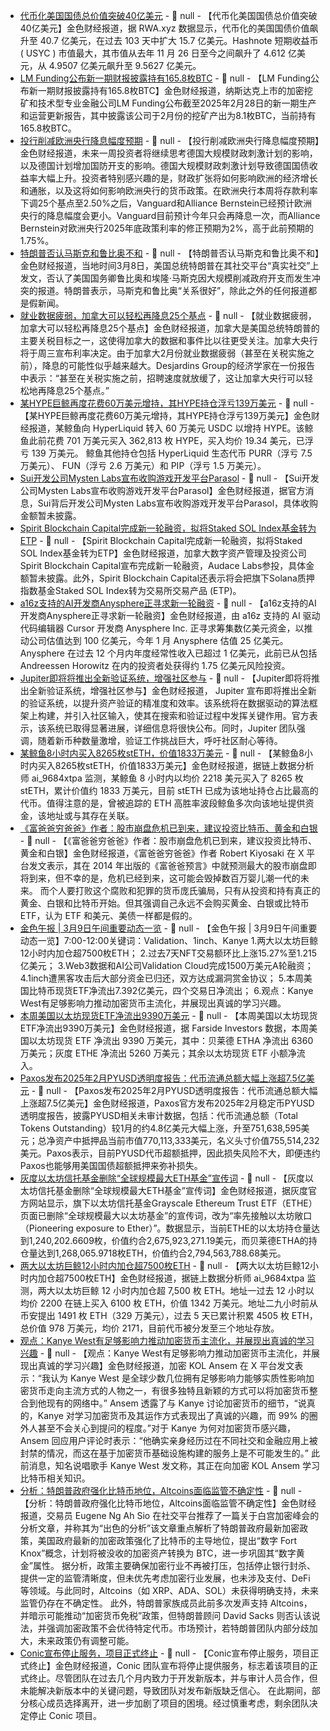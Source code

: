 - [代币化美国国债总价值突破40亿美元](https://news.bitcoin.com/tokenized-us-treasuries-shatter-4b-mark-as-institutional-demand-soars/) - 📰 null - 【代币化美国国债总价值突破40亿美元】金色财经报道，据 RWA.xyz 数据显示，代币化的美国国债价值飙升至 40.7 亿美元，在过去 103 天中扩大 15.7 亿美元。Hashnote 短期收益币 ( USYC ) 市值最大，其市值从去年 11 月 26 日至今之间飙升了 4.612 亿美元，从 4.9507 亿美元飙升至 9.5627 亿美元。
- [LM Funding公布新一期财报披露持有165.8枚BTC](https://www.globenewswire.com/news-release/2025/03/06/3038120/0/en/LM-Funding-America-Announces-February-2025-Production-and-Operational-Update.html) - 📰 null - 【LM Funding公布新一期财报披露持有165.8枚BTC】金色财经报道，纳斯达克上市的加密挖矿和技术型专业金融公司LM Funding公布截至2025年2月28日的新一期生产和运营更新报告，其中披露该公司于2月份的挖矿产出为8.1枚BTC，当前持有165.8枚BTC。
- [投行削减欧洲央行降息幅度预期](https://flash.jin10.com/detail/20250309122014693800) - 📰 null - 【投行削减欧洲央行降息幅度预期】金色财经报道，未来一周投资者将继续思考德国大规模财政刺激计划的影响，以及德国计划增加国防开支的影响。德国大规模财政刺激计划导致德国国债收益率大幅上升。投资者特别感兴趣的是，财政扩张将如何影响欧洲的经济增长和通胀，以及这将如何影响欧洲央行的货币政策。在欧洲央行本周将存款利率下调25个基点至2.50%之后，Vanguard和Alliance Bernstein已经预计欧洲央行的降息幅度会更小。Vanguard目前预计今年只会再降息一次，而Alliance Bernstein对欧洲央行2025年底政策利率的修正预期为2%，高于此前预期的1.75%。
- [特朗普否认马斯克和鲁比奥不和](https://flash.jin10.com/detail/20250309080755150800) - 📰 null - 【特朗普否认马斯克和鲁比奥不和】金色财经报道，当地时间3月8日，美国总统特朗普在其社交平台“真实社交”上发文，否认了美国国务卿鲁比奥和埃隆·马斯克因大规模削减政府开支而发生冲突的报道。特朗普表示，马斯克和鲁比奥“关系很好”，除此之外的任何报道都是假新闻。
- [就业数据疲弱，加拿大可以轻松再降息25个基点](https://flash.jin10.com/detail/20250309122843124800) - 📰 null - 【就业数据疲弱，加拿大可以轻松再降息25个基点】金色财经报道，加拿大是美国总统特朗普的主要关税目标之一，这使得加拿大的数据和事件比以往更受关注。加拿大央行将于周三宣布利率决定。由于加拿大2月份就业数据疲弱（甚至在关税实施之前），降息的可能性似乎越来越大。Desjardins Group的经济学家在一份报告中表示：“甚至在关税实施之前，招聘速度就放缓了，这让加拿大央行可以轻松地再降息25个基点。”
- [某HYPE巨鲸再度花费60万美元增持，其HYPE持仓浮亏139万美元](https://x.com/OnchainLens/status/1898594668751036810) - 📰 null - 【某HYPE巨鲸再度花费60万美元增持，其HYPE持仓浮亏139万美元】金色财经报道，某鲸鱼向 HyperLiquid 转入 60 万美元 USDC 以增持 HYPE。该鲸鱼此前花费 701 万美元买入 362,813 枚 HYPE，买入均价 19.34 美元，已浮亏 139 万美元。 
鲸鱼其他持仓包括 HyperLiquid 生态代币 PURR（浮亏 7.5 万美元）、 FUN（浮亏 2.6 万美元）和 PIP（浮亏 1.5 万美元）。
- [Sui开发公司Mysten Labs宣布收购游戏开发平台Parasol](https://www.mystenlabs.com/blog/mysten-labs-acquires-web3-gaming-infrastructure-startup-parasol) - 📰 null - 【Sui开发公司Mysten Labs宣布收购游戏开发平台Parasol】金色财经报道，据官方消息，Sui背后开发公司Mysten Labs宣布收购游戏开发平台Parasol，具体收购金额暂未披露。
- [Spirit Blockchain Capital完成新一轮融资，拟将Staked SOL Index基金转为ETP](https://www.globenewswire.com/news-release/2025/03/07/3038962/0/en/Spirit-Blockchain-Capital-and-Astralane-Unveil-Strategic-Partnership-to-Launch-Staked-SOL-Index-Expanding-Multi-Chain-Treasury-Management-Solutions.html) - 📰 null - 【Spirit Blockchain Capital完成新一轮融资，拟将Staked SOL Index基金转为ETP】金色财经报道，加拿大数字资产管理及投资公司Spirit Blockchain Capital宣布完成新一轮融资，Audace Labs参投，具体金额暂未披露。此外，Spirit Blockchain Capital还表示将会把旗下Solana质押指数基金Staked SOL Index转为交易所交易产品 (ETP)。
- [a16z支持的AI开发商Anysphere正寻求新一轮融资](https://www.techinasia.com/news/a16z-backed-ai-developer-firm-in-talks-for-10b-valuation) - 📰 null - 【a16z支持的AI开发商Anysphere正寻求新一轮融资】金色财经报道，由 a16z 支持的 AI 驱动代码编辑器 Cursor 开发商 Anysphere Inc. 正寻求筹集数亿美元资金，以推动公司估值达到 100 亿美元，今年 1 月 Anysphere 估值 25 亿美元。Anysphere 在过去 12 个月内年度经常性收入已超过 1 亿美元，此前已从包括 Andreessen Horowitz 在内的投资者处获得约 1.75 亿美元风险投资。
- [Jupiter即将将推出全新验证系统，增强社区参与](https://x.com/JupiterExchange/status/1898580987183013987) - 📰 null - 【Jupiter即将将推出全新验证系统，增强社区参与】金色财经报道， Jupiter 宣布即将推出全新的验证系统，以提升资产验证的精准度和效率。该系统将在数据驱动的算法框架上构建，并引入社区输入，使其在搜索和验证过程中发挥关键作用。官方表示，该系统已取得显著进展，详细信息将很快公布。同时，Jupiter 团队强调，随着新币种数量激增，验证工作挑战巨大，呼吁社区耐心等待。
- [某鲸鱼8小时内买入8265枚stETH，价值1833万美元](https://x.com/ai_9684xtpa/status/1898579694607564920) - 📰 null - 【某鲸鱼8小时内买入8265枚stETH，价值1833万美元】金色财经报道，据链上数据分析师 ai_9684xtpa 监测，某鲸鱼 8 小时内以均价 2218 美元买入了 8265 枚 stETH，累计价值约 1833 万美元，目前 stETH 已成为该地址持仓占比最高的代币。值得注意的是，曾被追踪的 ETH 高胜率波段鲸鱼多次向该地址提供资金，该地址或与其存在关联。
- [《富爸爸穷爸爸》作者：股市崩盘危机已到来，建议投资比特币、黄金和白银](https://x.com/theRealKiyosaki/status/1898587119263879202) - 📰 null - 【《富爸爸穷爸爸》作者：股市崩盘危机已到来，建议投资比特币、黄金和白银】金色财经报道，《富爸爸穷爸爸》作者 Robert Kiyosaki 在 X 平台发文表示，其在 2014 年出版的《富爸爸预言》中就预测最大的股市崩盘即将到来，但不幸的是，危机已经到来，这可能会毁掉数百万婴儿潮一代的未来。 
而个人要打败这个腐败和犯罪的货币庞氏骗局，只有从投资和持有真正的黄金、白银和比特币开始。但其强调自己永远不会购买黄金、白银或比特币 ETF，认为 ETF 和美元、美债一样都是假的。
- [金色午报 | 3月9日午间重要动态一览]() - 📰 null - 【金色午报 | 3月9日午间重要动态一览】7:00-12:00关键词：Validation、1inch、Kanye 
1.两大以太坊巨鲸12小时内加仓超7500枚ETH； 
2.过去7天NFT交易额环比上涨15.27%至1.215亿美元； 
3.Web3数据和AI公司Validation Cloud完成1500万美元A轮融资； 
4.1inch遭黑客攻击后大部分资金已归还，双方达成漏洞赏金协议； 
5.本周美国比特币现货ETF净流出7.392亿美元，四个交易日净流出； 
6.观点：Kanye West有足够影响力推动加密货币主流化，并展现出真诚的学习兴趣。
- [本周美国以太坊现货ETF净流出9390万美元](https://farside.co.uk/eth/) - 📰 null - 【本周美国以太坊现货ETF净流出9390万美元】金色财经报道，据 Farside Investors 数据，本周美国以太坊现货 ETF 净流出 9390 万美元，其中：贝莱德 ETHA 净流出 6360 万美元；灰度 ETHE 净流出 5260 万美元；其余以太坊现货 ETF 小额净流入。
- [Paxos发布2025年2月PYUSD透明度报告：代币流通总额大幅上涨超7.5亿美元](https://www.paxos.com/pyusd-transparency) - 📰 null - 【Paxos发布2025年2月PYUSD透明度报告：代币流通总额大幅上涨超7.5亿美元】金色财经报道，Paxos官方发布2025年2月稳定币PYUSD透明度报告，披露PYUSD相关未审计数据，包括：代币流通总额（Total Tokens Outstanding）较1月的约4.8亿美元大幅上涨，升至751,638,595美元；总净资产中抵押品当前市值770,113,333美元，名义头寸价值755,514,232美元。Paxos表示，目前PYUSD代币超额抵押，因此损失风险不大，即便违约Paxos也能够用美国国债超额抵押来弥补损失。
- [灰度以太坊信托基金删除“全球规模最大ETH基金”宣传词](https://etfs.grayscale.com/ethe) - 📰 null - 【灰度以太坊信托基金删除“全球规模最大ETH基金”宣传词】金色财经报道，据灰度官方网站显示，旗下以太坊信托基金Grayscale Ethereum Trust ETF（ETHE）页面已删除“全球规模最大以太坊基金”的宣传词，改为“率先接触以太坊敞口（Pioneering exposure to Ether）”。数据显示，当前ETHE的以太坊持仓量达到1,240,202.6609枚，价值约合2,675,923,271.19美元，而贝莱德ETHA的持仓量达到1,268,065.9718枚ETH，价值约合2,794,563,788.68美元。
- [两大以太坊巨鲸12小时内加仓超7500枚ETH](https://x.com/ai_9684xtpa/status/1898574898811048053) - 📰 null - 【两大以太坊巨鲸12小时内加仓超7500枚ETH】金色财经报道，据链上数据分析师 ai_9684xtpa 监测，两大以太坊巨鲸 12 小时内加仓超 7,500 枚 ETH。地址一过去 12 小时以均价 2200 在链上买入 6100 枚 ETH，价值 1342 万美元。地址二九小时前从币安提出 1491 枚 ETH（329 万美元），过去 5 天已累计积累 4505 枚 ETH，总价值 978 万美元，均价 2171，目前代币被分发至三个地址存放。
- [观点：Kanye West有足够影响力推动加密货币主流化，并展现出真诚的学习兴趣](https://x.com/blknoiz06/status/1898572348610981888) - 📰 null - 【观点：Kanye West有足够影响力推动加密货币主流化，并展现出真诚的学习兴趣】金色财经报道，加密 KOL Ansem 在 X 平台发文表示：“我认为 Kanye West 是全球少数几位拥有足够影响力能够实质性影响加密货币走向主流方式的人物之一，有很多独特且新颖的方式可以将加密货币整合到他现有的网络中。” 
Ansem 透露了与 Kanye 讨论加密货币的细节，“说真的，Kanye 对学习加密货币及其运作方式表现出了真诚的兴趣，而 99% 的圈外人甚至不会关心到提问的程度。”对于 Kanye 为何对加密货币感兴趣，Ansem 回应用户评论时表示：“他确实亲身经历过在不同社交和金融应用上被封禁的情况，而这在基于加密货币基础设施构建的服务上是不可能发生的。” 
此前消息，知名说唱歌手 Kanye West 发文称，其正在向加密 KOL Ansem 学习比特币相关知识。
- [分析：特朗普政府强化比特币地位，Altcoins面临监管不确定性](https://x.com/goodalexander/status/1898370630258491548) - 📰 null - 【分析：特朗普政府强化比特币地位，Altcoins面临监管不确定性】金色财经报道，交易员 Eugene Ng Ah Sio 在社交平台推荐了一篇关于白宫加密峰会的分析文章，并称其为“出色的分析”该文章重点解析了特朗普政府最新加密政策，美国政府最新的加密政策强化了比特币的主导地位，提出“数字 Fort Knox”概念，计划将被没收的加密资产转换为 BTC，进一步巩固其“数字黄金”属性。 
据分析，政策主要确保加密行业不再被打压，包括停止银行封杀、提供一定的监管清晰度，但未优先考虑加密行业发展，也未涉及支付、DeFi 等领域。与此同时，Altcoins（如 XRP、ADA、SOL）未获得明确支持，未来监管仍存在不确定性。 
此外，特朗普家族成员此前多次发声支持 Altcoins，并暗示可能推动“加密货币免税”政策，但特朗普顾问 David Sacks 则否认该说法，并强调加密政策不会优待特定代币。市场预计，若特朗普团队内部分歧加大，未来政策仍有调整可能。
- [Conic宣布停止服务，项目正式终止](https://medium.com/@ConicFinance/conic-is-shutting-down-70482910a5d1) - 📰 null - 【Conic宣布停止服务，项目正式终止】金色财经报道，Conic 团队宣布将停止提供服务，标志着该项目的正式终止。尽管团队在过去几个月内致力于开发新版本，并与审计人员合作，但未能解决新版本中的关键问题，导致团队对发布新版缺乏信心。 
在此期间，部分核心成员选择离开，进一步加剧了项目的困境。经过慎重考虑，剩余团队决定停止 Conic 项目。
